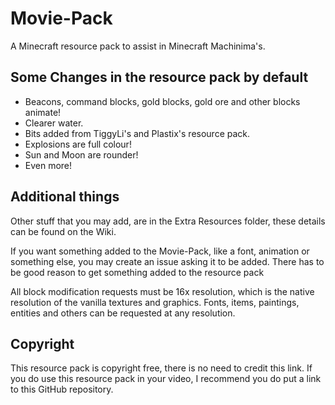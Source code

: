 Movie-Pack
==========

A Minecraft resource pack to assist in Minecraft Machinima's.

Some Changes in the resource pack by default
--------------------------------------------
- Beacons, command blocks, gold blocks, gold ore and other blocks animate!
- Clearer water.
- Bits added from TiggyLi's and Plastix's resource pack.
- Explosions are full colour!
- Sun and Moon are rounder!
- Even more!

Additional things
-----------------
Other stuff that you may add, are in the Extra Resources folder, these details
can be found on the Wiki.

If you want something added to the Movie-Pack, like a font, animation or
something else, you may create an issue asking it to be added. There has to be
good reason to get something added to the resource pack

All block modification requests must be 16x resolution, which is the
native resolution of the vanilla textures and graphics.
Fonts, items, paintings, entities and others can be requested at any resolution.

Copyright
---------
This resource pack is copyright free, there is no need to credit this link.
If you do use this resource pack in your video, I recommend you do put a link to this GitHub repository.
